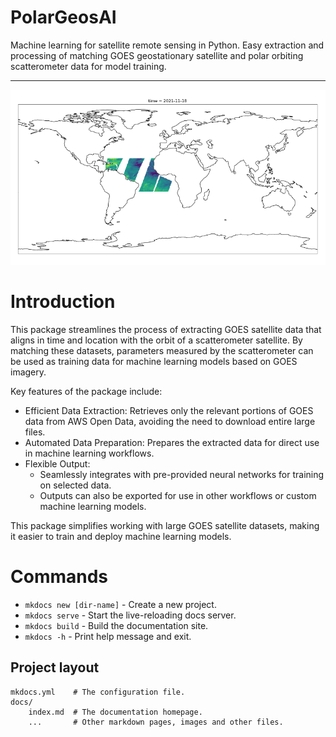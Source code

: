 # PolarGeosAI

Machine learning for satellite remote sensing in Python. Easy extraction and processing of matching GOES geostationary satellite and polar orbiting scatterometer data for model training.

---

![1735646862800](image/index/1735646862800.png)

# Introduction

This package streamlines the process of extracting GOES satellite data that aligns in time and location with the orbit of a scatterometer satellite. By matching these datasets, parameters measured by the scatterometer can be used as training data for machine learning models based on GOES imagery.

Key features of the package include:

* Efficient Data Extraction: Retrieves only the relevant portions of GOES data from AWS Open Data, avoiding the need to download entire large files.
* Automated Data Preparation: Prepares the extracted data for direct use in machine learning workflows.
* Flexible Output:
  * Seamlessly integrates with pre-provided neural networks for training on selected data.
  * Outputs can also be exported for use in other workflows or custom machine learning models.

This package simplifies working with large GOES satellite datasets, making it easier to train and deploy machine learning models.

# Commands

* `mkdocs new [dir-name]` - Create a new project.
* `mkdocs serve` - Start the live-reloading docs server.
* `mkdocs build` - Build the documentation site.
* `mkdocs -h` - Print help message and exit.

## Project layout

    mkdocs.yml    # The configuration file.
    docs/
        index.md  # The documentation homepage.
        ...       # Other markdown pages, images and other files.
